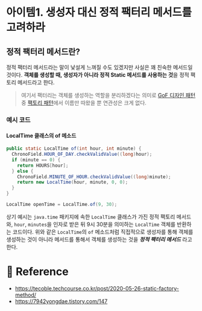 # 아이템1. 생성자 대신 정적 팩터리 메서드를 고려하라
## 정적 팩터리 메서드란?
정적 팩터리 메서드라는 말이 낯설게 느껴질 수도 있겠지만 사실은 꽤 친숙한 메서드일 것이다. **객체를 생성할 때, 생성자가 아니라 정적 Static 메서드를 사용하는 것**을 정적 팩토리 메서드라고 한다. 

> 여기서 팩터리는 객체를 생성하는 역할을 분리하겠다는 의미로 [GoF 디자인 패턴]() 중 [팩토리 패턴]()에서 이름만 따왔을 뿐 연관성은 크게 없다.

### 예시 코드
#### LocalTime 클래스의 of 메소드

```java
public static LocalTime of(int hour, int minute) {
  ChronoField.HOUR_OF_DAY.checkValidValue((long)hour);
  if (minute == 0) {
    return HOURS[hour];
  } else {
    ChronoField.MINUTE_OF_HOUR.checkValidValue((long)minute);
    return new LocalTime(hour, minute, 0, 0);
  }
}

```

```java
LocalTime openTime = LocalTime.of(9, 30);
```

상기 예시는 `java.time` 패키지에 속한 `LocalTime` 클래스가 가진 정적 팩토리 메서드와, `hour`, `minutes`을 인자로 받은 뒤 9시 30분을 의미하는 `LocalTime` 객체를 반환하는 코드이다. 위와 같은 `LocalTime`의 `of` 메소드처럼 직접적으로 생성자를 통해 객체를 생성하는 것이 아니라 메서드를 통해서 객체를 생성하는 것을 **_정적 팩터리 메서드_** 라고 한다.

 # 👼 Reference
 - https://tecoble.techcourse.co.kr/post/2020-05-26-static-factory-method/
 - https://7942yongdae.tistory.com/147
